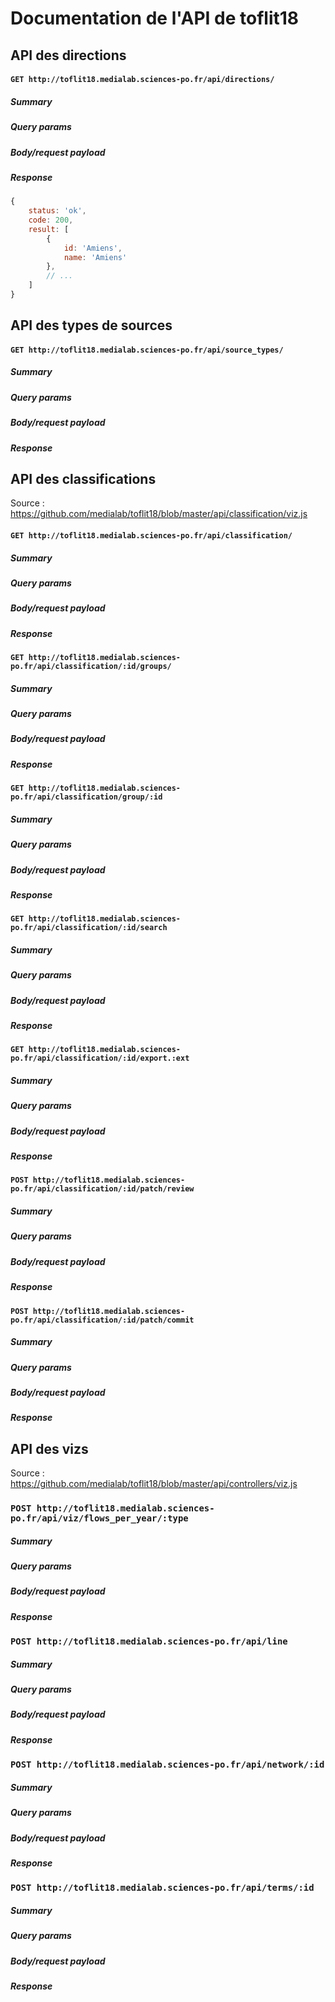 # Documentation de l'API de toflit18

## API des directions

#### `GET http://toflit18.medialab.sciences-po.fr/api/directions/`

##### Summary

##### Query params

##### Body/request payload

##### Response

```js
{
    status: 'ok',
    code: 200,
    result: [
        {
            id: 'Amiens',
            name: 'Amiens'
        },
        // ...
    ]
}
```


## API des types de sources

#### `GET http://toflit18.medialab.sciences-po.fr/api/source_types/`

##### Summary

##### Query params

##### Body/request payload

##### Response


## API des classifications

Source : https://github.com/medialab/toflit18/blob/master/api/classification/viz.js

#### `GET http://toflit18.medialab.sciences-po.fr/api/classification/`

##### Summary

##### Query params

##### Body/request payload

##### Response

#### `GET http://toflit18.medialab.sciences-po.fr/api/classification/:id/groups/`

##### Summary

##### Query params

##### Body/request payload

##### Response

#### `GET http://toflit18.medialab.sciences-po.fr/api/classification/group/:id`

##### Summary

##### Query params

##### Body/request payload

##### Response

#### `GET http://toflit18.medialab.sciences-po.fr/api/classification/:id/search`

##### Summary

##### Query params

##### Body/request payload

##### Response


#### `GET http://toflit18.medialab.sciences-po.fr/api/classification/:id/export.:ext`

##### Summary

##### Query params

##### Body/request payload

##### Response


#### `POST http://toflit18.medialab.sciences-po.fr/api/classification/:id/patch/review`

##### Summary

##### Query params

##### Body/request payload

##### Response


#### `POST http://toflit18.medialab.sciences-po.fr/api/classification/:id/patch/commit`

##### Summary

##### Query params

##### Body/request payload

##### Response


## API des vizs

Source : https://github.com/medialab/toflit18/blob/master/api/controllers/viz.js

### `POST http://toflit18.medialab.sciences-po.fr/api/viz/flows_per_year/:type`

##### Summary

##### Query params

##### Body/request payload

##### Response


### `POST http://toflit18.medialab.sciences-po.fr/api/line`

##### Summary

##### Query params

##### Body/request payload

##### Response


### `POST http://toflit18.medialab.sciences-po.fr/api/network/:id`

##### Summary

##### Query params

##### Body/request payload

##### Response


### `POST http://toflit18.medialab.sciences-po.fr/api/terms/:id`

##### Summary

##### Query params

##### Body/request payload

##### Response

